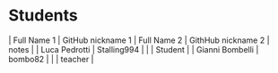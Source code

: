 # Students

| Full Name 1 | GitHub nickname 1 | Full Name 2 | GithHub nickname 2 | notes |
| Luca Pedrotti | Stalling994 | | | Student |
| Gianni Bombelli | bombo82 | | | teacher |
